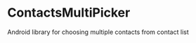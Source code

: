 ContactsMultiPicker
===================

Android library for choosing multiple contacts from contact list
